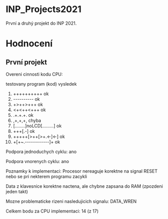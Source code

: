 # INP_Projects2021
První a druhý projekt do INP 2021.


# Hodnocení

## První projekt

Overeni cinnosti kodu CPU:

   testovany program (kod)        vysledek
   1.  ++++++++++                    ok
   2.  ----------                    ok
   3.  +>++>+++                      ok
   4.  <+<++<+++                     ok
   5.  .+.+.+.                       ok
   6.  ,+,+,+,                       chyba
   7.  [........]noLCD[.........]    ok
   8.  +++[.-]                       ok
   9.  +++++[>++[>+.<-]<-]           ok
  10.  +[+~.------------]+           ok

Podpora jednoduchych cyklu: ano

Podpora vnorenych cyklu: ano

Poznamky k implementaci:
Procesor nereaguje korektne na signal RESET nebo se pri nekterem programu zacykli

Data z klavesnice korektne nactena, ale chybne zapsana do RAM (zpozdeni jeden takt)

Mozne problematicke rizeni nasledujicich signalu: DATA_WREN

Celkem bodu za CPU implementaci: 14 (z 17)
